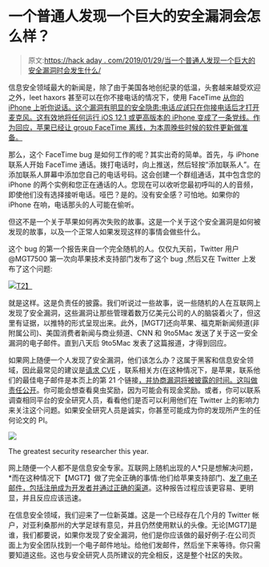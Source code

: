 # 一个普通人发现一个巨大的安全漏洞会怎么样？

> 原文:[https://hack aday . com/2019/01/29/当一个普通人发现一个巨大的安全漏洞时会发生什么/](https://hackaday.com/2019/01/29/what-happens-when-a-regular-person-finds-a-huge-security-flaw/)

信息安全领域最大的新闻是，除了由于美国各地创纪录的低温，头套越来越受欢迎之外，leet haxors 甚至可以在你不接电话的情况下，使用 FaceTime [从你的 iPhone 上听你说话。这个漏洞有明显的安全隐患:电话*应该*只在你接电话后才打开麦克风。这有效地将任何运行 iOS 12.1 或更高版本的 iPhone 变成了一条党线。作为回应，苹果已经让 group FaceTime 离线，为本周晚些时候的软件更新做准备。](https://9to5mac.com/2019/01/28/facetime-bug-hear-audio/)

那么，这个 FaceTime bug 是如何工作的呢？其实出奇的简单。首先，与 iPhone 联系人开始 FaceTime 通话。拨打电话时，向上推送，然后轻按“添加联系人”。在添加联系人屏幕中添加您自己的电话号码。这会创建一个群组通话，其中包含您的 iPhone 的两个实例和您正在通话的人。您现在可以收听您最初呼叫的人的音频，即使他们没有选择接听电话。哑巴？是的。没有安全感？可怕地。如果你的 iPhone 在响，电话那头的人可能在偷听。

但这不是一个关于苹果如何再次失败的故事。这是一个关于这个安全漏洞是如何被发现的故事，以及一个正常人如果发现这样的事情会做些什么。

这个 bug 的第一个报告来自一个完全随机的人。仅仅九天前，Twitter 用户@MGT7500 第一次向苹果技术支持部门发布了这个 bug ,然后又在 Twitter 上发布了这个问题:

[![](../Images/1566d572578c59f3054acc71190a1039.png)T2】](https://hackaday.com/wp-content/uploads/2019/01/mgt7.png)

就是这样。这是负责任的披露。我们听说过一些故事，说一些随机的人在互联网上发现了安全漏洞，这些漏洞让那些管理着数万亿美元公司的人的脑袋着火了，但这里有证据，以推特的形式呈现出来。此外，[MGT7]还向苹果、福克斯新闻频道(非附属公司)、美国消费者新闻与商业频道、CNN 和 9to5Mac 发送了关于这一安全漏洞的电子邮件。直到八天后 9to5Mac 发表了这篇报道，才得到回应。

如果网上随便一个人发现了安全漏洞，他们该怎么办？这属于黑客和信息安全领域，因此最常见的建议是[请求 CVE](https://www.kb.cert.org/vuls/report/) ，联系相关方(在这种情况下，是苹果，联系他们的最佳电子邮件是本页上的第 21 个链接[，并协商漏洞将被披露的时间。这叫做](https://support.apple.com/en-us/HT201220)[责任公开](https://en.wikipedia.org/wiki/Responsible_disclosure)。你可能会想查看臭虫奖励，因为可能会有现金奖励。或者，你可以联系调查相同平台的安全研究人员，看看他们是否可以利用他们在 Twitter 上的影响力来关注这个问题。如果安全研究人员是诚实，你甚至可能成为你的发现所产生的任何论文的 PI。

[![](../Images/bb455ec996589c0522450f1dfb94eda3.png)](https://hackaday.com/wp-content/uploads/2019/01/eggavatar.png)

The greatest security researcher this year.

网上随便一个人都不是信息安全专家。互联网上随机出现的人*只是想解决问题，*而在这种情况下【MGT7】做了完全正确的事情:他们给苹果支持部门、[发了电子邮件，包括注册成为开发者并通过正确的渠道](https://twitter.com/MGT7500/status/1090163397788745728)。这种报告过程应该更容易、更明显，并且反应应该迅速。

在信息安全领域，我们迎来了一位新英雄。这是一个已经存在几个月的 Twitter 帐户，对亚利桑那州的大学足球有意见，并且仍然使用默认的头像。无论[MGT7]是谁，我们都要说，如果你发现了安全漏洞，他们是你应该做的最好例子:在公司页面上为安全团队找到一个电子邮件地址。给他们发邮件，然后坐下来等待。你只需要知道这些。这也与安全研究人员所建议的完全相反，这是整个社区的失败。